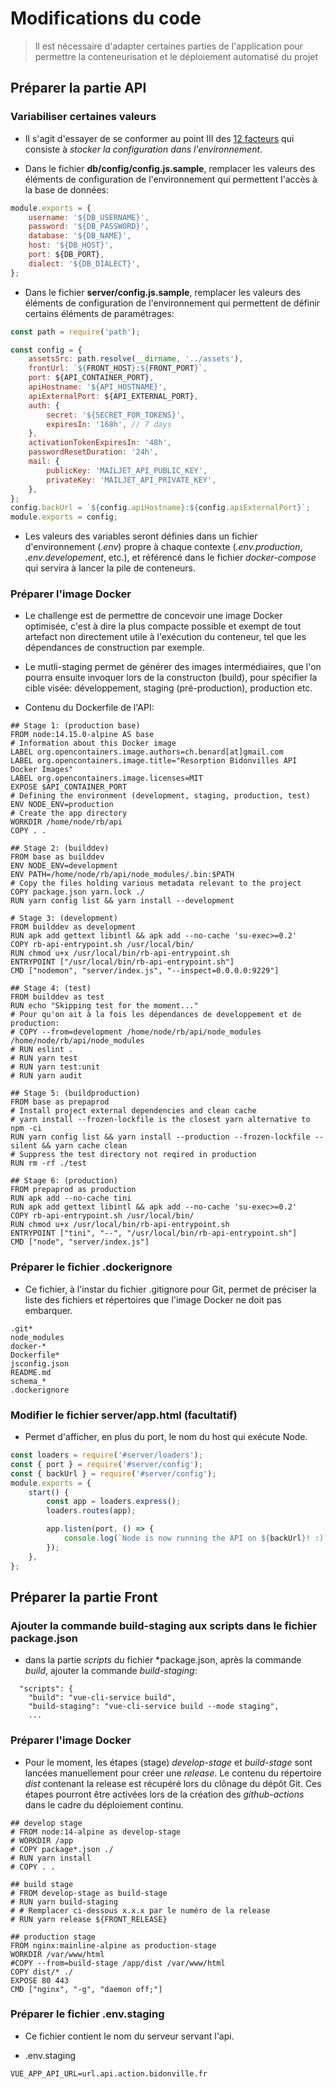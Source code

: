 # Modifications du code

> Il est nécessaire d'adapter certaines parties de l'application pour permettre la conteneurisation et le déploiement automatisé du projet

## Préparer la partie API

### Variabiliser certaines valeurs

* Il s'agit d'essayer de se conformer au point III des [12 facteurs](https://12factor.net/fr/) qui consiste à *stocker la configuration dans l'environnement*.

* Dans le fichier **db/config/config.js.sample**, remplacer les valeurs des éléments de configuration de l'environnement qui permettent l'accès à la base de données:

```javascript
module.exports = {
    username: '${DB_USERNAME}',
    password: '${DB_PASSWORD}',
    database: '${DB_NAME}',
    host: '${DB_HOST}',
    port: ${DB_PORT},
    dialect: '${DB_DIALECT}',
};
```

* Dans le fichier **server/config.js.sample**, remplacer les valeurs des éléments de configuration de l'environnement qui permettent de définir certains éléments de paramétrages:

```javascript
const path = require('path');

const config = {
    assetsSrc: path.resolve(__dirname, '../assets'),
    frontUrl: `${FRONT_HOST}:${FRONT_PORT}`,
    port: ${API_CONTAINER_PORT},
    apiHostname: '${API_HOSTNAME}',
    apiExternalPort: ${API_EXTERNAL_PORT},
    auth: {
        secret: '${SECRET_FOR_TOKENS}',
        expiresIn: '168h', // 7 days
    },
    activationTokenExpiresIn: '48h',
    passwordResetDuration: '24h',
    mail: {
        publicKey: 'MAILJET_API_PUBLIC_KEY',
        privateKey: 'MAILJET_API_PRIVATE_KEY',
    },
};
config.backUrl = `${config.apiHostname}:${config.apiExternalPort}`;
module.exports = config;
```

* Les valeurs des variables seront définies dans un fichier d'environnement (*.env*) propre à chaque contexte (*.env.production*, *.env.developement*, etc.), et référencé dans le fichier *docker-compose* qui servira à lancer la pile de conteneurs.

### Préparer l'image Docker

* Le challenge est de permettre de concevoir une image Docker optimisée, c'est à dire la plus compacte possible et exempt de tout artefact non directement utile à l'exécution du conteneur, tel que les dépendances de construction par exemple. 

* Le mutli-staging permet de générer des images intermédiaires, que l'on pourra ensuite invoquer lors de la constructon (build), pour spécifier la cible visée: développement, staging (pré-production), production etc.

* Contenu du Dockerfile de l'API:

```
## Stage 1: (production base)
FROM node:14.15.0-alpine AS base
# Information about this Docker image
LABEL org.opencontainers.image.authors=ch.benard[at]gmail.com
LABEL org.opencontainers.image.title="Resorption Bidonvilles API Docker Images"
LABEL org.opencontainers.image.licenses=MIT
EXPOSE $API_CONTAINER_PORT
# Defining the environment (development, staging, production, test)
ENV NODE_ENV=production
# Create the app directory
WORKDIR /home/node/rb/api
COPY . .

## Stage 2: (builddev)
FROM base as builddev
ENV NODE_ENV=development
ENV PATH=/home/node/rb/api/node_modules/.bin:$PATH
# Copy the files holding various metadata relevant to the project
COPY package.json yarn.lock ./
RUN yarn config list && yarn install --development

# Stage 3: (development)
FROM builddev as development
RUN apk add gettext libintl && apk add --no-cache 'su-exec>=0.2'
COPY rb-api-entrypoint.sh /usr/local/bin/
RUN chmod u+x /usr/local/bin/rb-api-entrypoint.sh
ENTRYPOINT ["/usr/local/bin/rb-api-entrypoint.sh"]
CMD ["nodemon", "server/index.js", "--inspect=0.0.0.0:9229"]

## Stage 4: (test)
FROM builddev as test
RUN echo "Skipping test for the moment..."
# Pour qu'on ait à la fois les dépendances de developpement et de production:
# COPY --from=development /home/node/rb/api/node_modules /home/node/rb/api/node_modules
# RUN eslint .
# RUN yarn test
# RUN yarn test:unit
# RUN yarn audit

## Stage 5: (buildproduction)
FROM base as prepaprod
# Install project external dependencies and clean cache 
# yarn install --frozen-lockfile is the closest yarn alternative to npm -ci
RUN yarn config list && yarn install --production --frozen-lockfile --silent && yarn cache clean
# Suppress the test directory not reqired in production
RUN rm -rf ./test

## Stage 6: (production)
FROM prepaprod as production
RUN apk add --no-cache tini
RUN apk add gettext libintl && apk add --no-cache 'su-exec>=0.2'
COPY rb-api-entrypoint.sh /usr/local/bin/
RUN chmod u+x /usr/local/bin/rb-api-entrypoint.sh
ENTRYPOINT ["tini", "--", "/usr/local/bin/rb-api-entrypoint.sh"]
CMD ["node", "server/index.js"]
```

### Préparer le fichier .dockerignore

* Ce fichier, à l'instar du fichier .gitignore pour Git, permet de préciser la liste des fichiers et répertoires que l'image Docker ne doit pas embarquer.

```
.git*
node_modules
docker-*
Dockerfile*
jsconfig.json
README.md
schema_*
.dockerignore
```

### Modifier le fichier server/app.html (facultatif)

* Permet d'afficher, en plus du port, le nom du host qui exécute Node.

```javascript
const loaders = require('#server/loaders');
const { port } = require('#server/config');
const { backUrl } = require('#server/config');
module.exports = {
    start() {
        const app = loaders.express();
        loaders.routes(app);

        app.listen(port, () => {
            console.log(`Node is now running the API on ${backUrl}! :)`);
        });
    },
};
```

## Préparer la partie Front

### Ajouter la commande build-staging aux scripts dans le fichier package.json

* dans la partie *scripts* du fichier *package.json, après la commande *build*, ajouter la commande *build-staging*:

```
  "scripts": {
    "build": "vue-cli-service build",
    "build-staging": "vue-cli-service build --mode staging",
    ...
```

### Préparer l'image Docker

* Pour le moment, les étapes (stage) *develop-stage* et *build-stage* sont lancées manuellement pour créer une *release*. Le contenu du répertoire *dist* contenant la release est récupéré lors du clônage du dépôt Git. Ces étapes pourront être activées lors de la création des *github-actions* dans le cadre du déploiement continu.

```
## develop stage
# FROM node:14-alpine as develop-stage
# WORKDIR /app
# COPY package*.json ./
# RUN yarn install
# COPY . .

## build stage
# FROM develop-stage as build-stage
# RUN yarn build-staging
# # Remplacer ci-dessous x.x.x par le numéro de la release
# RUN yarn release ${FRONT_RELEASE}

## production stage
FROM nginx:mainline-alpine as production-stage
WORKDIR /var/www/html
#COPY --from=build-stage /app/dist /var/www/html
COPY dist/* ./
EXPOSE 80 443
CMD ["nginx", "-g", "daemon off;"]
```

### Préparer le fichier .env.staging

* Ce fichier contient le nom du serveur servant l'api.

* .env.staging

```env
VUE_APP_API_URL=url.api.action.bidonville.fr
```
